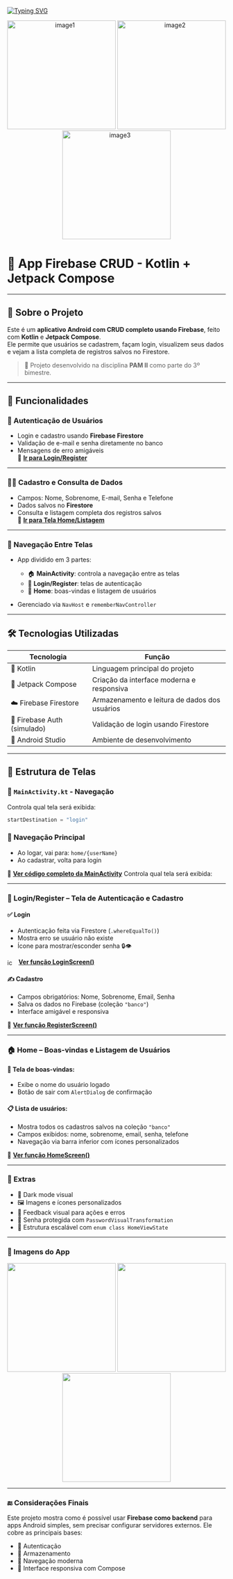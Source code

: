 [![Typing SVG](https://readme-typing-svg.herokuapp.com?color=1877F2&size=35&center=true&vCenter=true&width=1000&lines=App+Firebase+Crud;Aula+de+Pam+II)](https://git.io/typing-svg)

<p align="center">
  <img width="250" height="250" alt="image1" src="https://firebase.google.com/downloads/brand-guidelines/PNG/logo-logomark.png" />
  <img width="250" height="250" alt="image2" src="https://github.com/user-attachments/assets/6bebcdfa-5c77-4c17-8e5c-f8602354d9db" />
  <img width="250" height="250" alt="image3" src="https://github.com/user-attachments/assets/e74e4f57-01dd-4ca2-8141-327c9142ef1e" />
</p>

# 📱 App Firebase CRUD - Kotlin + Jetpack Compose


---

## 🚀 Sobre o Projeto

Este é um **aplicativo Android com CRUD completo usando Firebase**, feito com **Kotlin** e **Jetpack Compose**.  
Ele permite que usuários se cadastrem, façam login, visualizem seus dados e vejam a lista completa de registros salvos no Firestore.

> 🎯 Projeto desenvolvido na disciplina **PAM II** como parte do 3º bimestre.

---

## 📱 Funcionalidades

### 🔐 Autenticação de Usuários

* Login e cadastro usando **Firebase Firestore**
* Validação de e-mail e senha diretamente no banco
* Mensagens de erro amigáveis  
🔗 **[Ir para Login/Register](https://github.com/J0vana23/APP_FIREBASE_CRUD/blob/main/app/src/main/java/com/example/app_firebase_crud/pages/LoginRegister.kt)**

---

### 🧑‍💼 Cadastro e Consulta de Dados

* Campos: Nome, Sobrenome, E-mail, Senha e Telefone
* Dados salvos no **Firestore**
* Consulta e listagem completa dos registros salvos  
🔗 **[Ir para Tela Home/Listagem](https://github.com/J0vana23/APP_FIREBASE_CRUD/blob/main/app/src/main/java/com/example/app_firebase_crud/pages/Home.kt)**

---

### 📲 Navegação Entre Telas

* App dividido em 3 partes:

  * 🏠 **MainActivity**: controla a navegação entre as telas
  * 🔐 **Login/Register**: telas de autenticação
  * 📄 **Home**: boas-vindas e listagem de usuários
* Gerenciado via `NavHost` e `rememberNavController`

---

## 🛠️ Tecnologias Utilizadas

| Tecnologia                  | Função                                        |
| ---------------------------| ---------------------------------------------|
| 🔹 Kotlin                  | Linguagem principal do projeto                |
| 🎨 Jetpack Compose         | Criação da interface moderna e responsiva     |
| ☁️ Firebase Firestore      | Armazenamento e leitura de dados dos usuários |
| 🔐 Firebase Auth (simulado)| Validação de login usando Firestore           |
| 🧪 Android Studio          | Ambiente de desenvolvimento                   |

---

## 📁 Estrutura de Telas

### 🔹 `MainActivity.kt` - Navegação

Controla qual tela será exibida:

```kotlin
startDestination = "login"
````

### 🚦 Navegação Principal

- Ao logar, vai para: `home/{userName}`
- Ao cadastrar, volta para login  

🔗 **[Ver código completo da MainActivity](https://github.com/J0vana23/APP_FIREBASE_CRUD/blob/main/app/src/main/java/com/example/app_firebase_crud/MainActivity.kt)**
Controla qual tela será exibida:

---

### 🔐 Login/Register – Tela de Autenticação e Cadastro

#### ✅ Login

- Autenticação feita via Firestore (`.whereEqualTo()`)
- Mostra erro se usuário não existe
- Ícone para mostrar/esconder senha 🔒👁️  

<img src="https://github.com/user-attachments/assets/a1ac7234-53bd-4f51-a69b-78c1c4ad5060" alt="icon" width="16" height="16" style="vertical-align:middle; margin-right:6px;" /> **[Ver função LoginScreen()](https://github.com/J0vana23/APP_FIREBASE_CRUD/blob/main/app/src/main/java/com/example/app_firebase_crud/pages/LoginRegister.kt)**

#### ✍️ Cadastro

- Campos obrigatórios: Nome, Sobrenome, Email, Senha
- Salva os dados no Firebase (coleção `"banco"`)
- Interface amigável e responsiva  

🔗 **[Ver função RegisterScreen()](https://github.com/J0vana23/APP_FIREBASE_CRUD/blob/main/app/src/main/java/com/example/app_firebase_crud/pages/LoginRegister.kt)**

---

### 🏠 Home – Boas-vindas e Listagem de Usuários

#### 🎉 Tela de boas-vindas:

- Exibe o nome do usuário logado
- Botão de sair com `AlertDialog` de confirmação

#### 📋 Lista de usuários:

- Mostra todos os cadastros salvos na coleção `"banco"`
- Campos exibidos: nome, sobrenome, email, senha, telefone
- Navegação via barra inferior com ícones personalizados  

🔗 **[Ver função HomeScreen()](https://github.com/J0vana23/APP_FIREBASE_CRUD/blob/main/app/src/main/java/com/example/app_firebase_crud/pages/Home.kt)**

---

### 🧩 Extras

- 🌙 Dark mode visual
- 🖼️ Imagens e ícones personalizados
- 💬 Feedback visual para ações e erros
- 🔐 Senha protegida com `PasswordVisualTransformation`
- 🧪 Estrutura escalável com `enum class HomeViewState`

---

### 📸 Imagens do App

<p align="center">
  <img width="250" src="https://github.com/user-attachments/assets/6fd640ff-1a66-4702-a459-92b9ac7008dc" />
  <img width="250" src="https://github.com/user-attachments/assets/6bebcdfa-5c77-4c17-8e5c-f8602354d9db" />
  <img width="250" src="https://github.com/user-attachments/assets/e74e4f57-01dd-4ca2-8141-327c9142ef1e" />
</p>

---

### 🔚 Considerações Finais

Este projeto mostra como é possível usar **Firebase como backend** para apps Android simples, sem precisar configurar servidores externos. Ele cobre as principais bases:

- 🔐 Autenticação  
- 📁 Armazenamento  
- 🧭 Navegação moderna  
- 🎨 Interface responsiva com Compose



